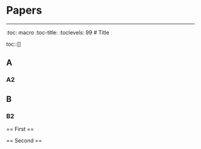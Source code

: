# Papers

<hr>
:toc: macro
:toc-title:
:toclevels: 99
# Title

toc::[]

## A

### A2

## B

### B2

== First ==

== Second ==
